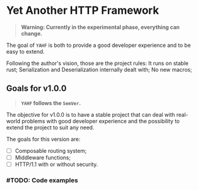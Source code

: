 # Yet Another HTTP Framework

> **Warning: Currently in the experimental phase, everything can change.**

The goal of `YAHF` is both to provide a good developer experience and to be easy to extend. 

Following the author's vision, those are the project rules:
It runs on stable rust;
Serialization and Deserialization internally dealt with;
No new macros;

## Goals for v1.0.0

> **`YAHF` follows the `SemVer`.**

The objective for v1.0.0 is to have a stable project that can deal with real-world problems with good developer experience and the possibility to extend the project to suit any need.

The goals for this version are:

- [ ] Composable routing system;
- [ ] Middleware functions;
- [ ] HTTP/1.1 with or without security.

### #TODO: Code examples
